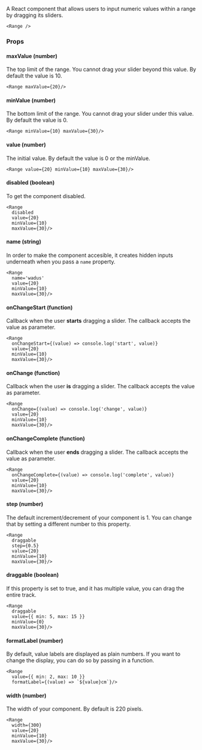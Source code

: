 A React component that allows users to input numeric values within a range by dragging its sliders.

```react
<Range />
```

### Props

#### **maxValue** (number)

The top limit of the range. You cannot drag your slider beyond this value. By default the value is 10.

```react
<Range maxValue={20}/>
```

#### **minValue** (number)

The bottom limit of the range. You cannot drag your slider under this value. By default the value is 0.

```react
<Range minValue={10} maxValue={30}/>
```

#### **value** (number)

The initial value. By default the value is 0 or the minValue.

```react
<Range value={20} minValue={10} maxValue={30}/>
```

#### **disabled** (boolean)

To get the component disabled.

```react
<Range
  disabled
  value={20}
  minValue={10}
  maxValue={30}/>
```

#### **name** (string)

In order to make the component accesible, it creates hidden inputs underneath when you pass a `name` property.

```react
<Range
  name='wadus'
  value={20}
  minValue={10}
  maxValue={30}/>
```

#### **onChangeStart** (function)

Callback when the user **starts** dragging a slider. The callback accepts the value as parameter.

```react
<Range
  onChangeStart={(value) => console.log('start', value)}
  value={20}
  minValue={10}
  maxValue={30}/>
```

#### **onChange** (function)

Callback when the user **is** dragging a slider. The callback accepts the value as parameter.

```react
<Range
  onChange={(value) => console.log('change', value)}
  value={20}
  minValue={10}
  maxValue={30}/>
```

#### **onChangeComplete** (function)

Callback when the user **ends** dragging a slider. The callback accepts the value as parameter.

```react
<Range
  onChangeComplete={(value) => console.log('complete', value)}
  value={20}
  minValue={10}
  maxValue={30}/>
```

#### **step** (number)

The default increment/decrement of your component is 1. You can change that by setting a different number to this property.

```react
<Range
  draggable
  step={0.5}
  value={20}
  minValue={10}
  maxValue={30}/>
```

#### **draggable** (boolean)

If this property is set to true, and it has multiple value, you can drag the entire track.

```react
<Range
  draggable
  value={{ min: 5, max: 15 }}
  minValue={0}
  maxValue={30}/>
```

#### **formatLabel** (number)

By default, value labels are displayed as plain numbers. If you want to change the display, you can do so by passing in a function.

```react
<Range
  value={{ min: 2, max: 10 }}
  formatLabel={(value) => `${value}cm`}/>
```

#### **width** (number)

The width of your component. By default is 220 pixels.

```react
<Range
  width={300}
  value={20}
  minValue={10}
  maxValue={30}/>
```
